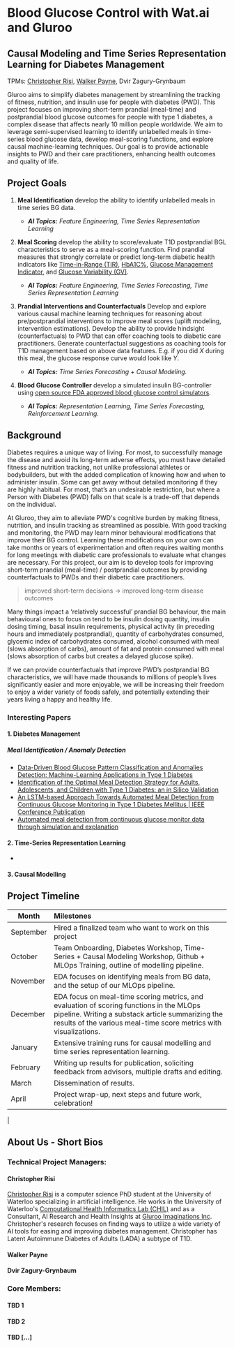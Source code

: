 # Blood Glucose Control with Wat.ai and Gluroo

## Causal Modeling and Time Series Representation Learning for Diabetes Management

TPMs: [Christopher Risi](https://github.com/RobotPsychologist), [Walker Payne](https://github.com/walkerpayne), Dvir Zagury-Grynbaum

Gluroo aims to simplify diabetes management by streamlining the tracking of fitness, nutrition, and insulin use for people with diabetes (PWD). This project focuses on improving short-term prandial (meal-time) and postprandial blood glucose outcomes for people with type 1 diabetes, a complex disease that affects nearly 10 million people worldwide. We aim to leverage semi-supervised learning to identify unlabelled meals in time-series blood glucose data, develop meal-scoring functions, and explore causal machine-learning techniques. Our goal is to provide actionable insights to PWD and their care practitioners, enhancing health outcomes and quality of life.

## Project Goals

1. **Meal Identification** develop the ability to identify unlabelled meals in time series BG data. 
    - ***AI Topics:*** *Feature Engineering, Time Series Representation Learning*

2. **Meal Scoring** develop the ability to score/evaluate T1D postprandial BGL characteristics to serve as a meal-scoring function. Find prandial measures that strongly correlate or predict long-term diabetic health indicators like [Time-in-Range (TIR)](https://jdrf.ca/resources/time-in-range/), [HbA1C%](https://www.breakthrought1d.org/news-and-updates/jdrf-report-how-hba1c-came-1976/), [Glucose Management Indicator](https://diabetesjournals.org/care/article/41/11/2275/36593/Glucose-Management-Indicator-GMI-A-New-Term-for), and [Glucose Variability (GV)](https://journals.lww.com/indjem/fulltext/2013/17040/glycemic_variability__clinical_implications.10.aspx). 
    - ***AI Topics:*** *Feature Engineering, Time Series Forecasting, Time Series Representation Learning*
3. **Prandial Interventions and Counterfactuals** Develop and explore various causal machine learning techniques for reasoning about pre/postprandial interventions to improve meal scores (uplift modeling, intervention estimations). Develop the ability to provide hindsight (counterfactuals) to PWD that can offer coaching tools to diabetic care practitioners.
Generate counterfactual suggestions as coaching tools for T1D management based on above data features. E.g. if you did $X$ during this meal, the glucose response curve would look like $Y$.
    - ***AI Topics:*** *Time Series Forecasting + Causal Modeling.*

4. **Blood Glucose Controller** develop a simulated insulin BG-controller using [open source FDA approved blood glucose control simulators](https://github.com/jxx123/simglucose). 
   -    ***AI Topics:*** *Representation Learning, Time Series Forecasting, Reinforcement Learning.*



## Background

Diabetes requires a unique way of living. For most, to successfully manage the disease and avoid its long-term adverse effects, you must have detailed fitness and nutrition tracking, not unlike professional athletes or bodybuilders, but with the added complication of knowing how and when to administer insulin. Some can get away without detailed monitoring if they are highly habitual. For most, that’s an undesirable restriction, but where a Person with Diabetes (PWD) falls on that scale is a trade-off that depends on the individual. 
	
At Gluroo, they aim to alleviate PWD's cognitive burden by making fitness, nutrition, and insulin tracking as streamlined as possible. With good tracking and monitoring, the PWD may learn minor behavioural modifications that improve their BG control. Learning these modifications on your own can take months or years of experimentation and often requires waiting months for long meetings with diabetic care professionals to evaluate what changes are necessary. For this project, our aim is to develop tools for improving short-term prandial (meal-time) / postprandial outcomes by providing counterfactuals to PWDs and their diabetic care practitioners. 

> improved short-term decisions -> improved long-term disease outcomes

Many things impact a ‘relatively successful’ prandial BG behaviour, the main behavioural ones to focus on tend to be insulin dosing quantity, insulin dosing timing, basal insulin requirements, physical activity (in preceding hours and immediately postprandial), quantity of carbohydrates consumed, glycemic index of carbohydrates consumed, alcohol consumed with meal (slows absorption of carbs), amount of fat and protein consumed with meal (slows absorption of carbs but creates a delayed glucose spike). 

If we can provide counterfactuals that improve PWD’s postprandial BG characteristics, we will have made thousands to millions of people’s lives significantly easier and more enjoyable, we will be increasing their freedom to enjoy a wider variety of foods safely, and potentially extending their years living a happy and healthy life.


### Interesting Papers

#### 1. Diabetes Management
##### Meal Identification / Anomaly Detection
- [Data-Driven Blood Glucose Pattern Classification and Anomalies Detection: Machine-Learning Applications in Type 1 Diabetes](https://pubmed.ncbi.nlm.nih.gov/31042157/)
- [Identification of the Optimal Meal Detection Strategy for Adults, Adolescents, and Children with Type 1 Diabetes: an in Silico Validation](https://ieeexplore.ieee.org/document/10197041)
- [An LSTM-based Approach Towards Automated Meal Detection from Continuous Glucose Monitoring in Type 1 Diabetes Mellitus | IEEE Conference Publication](https://ieeexplore.ieee.org/document/9635246)
- [Automated meal detection from continuous glucose monitor data through simulation and explanation](https://www.ncbi.nlm.nih.gov/pmc/articles/PMC6857509/)
#### 2. Time-Series Representation Learning
- 
#### 3. Causal Modelling


## Project Timeline

|Month | Milestones | 
| - | :- |
|September | Hired a finalized team who want to work on this project |
| October | Team Onboarding, Diabetes Workshop, Time-Series + Causal Modeling Workshop, Github + MLOps Training, outline of modelling pipeline. |
| November | EDA focuses on identifying meals from BG data, and the setup of our MLOps pipeline. |
| December | EDA focus on meal-time scoring metrics, and evaluation of scoring functions in the MLOps pipeline. Writing a substack article summarizing the results of the various meal-time score metrics with visualizations. |
| January | Extensive training runs for causal modelling and time series representation learning. |
| February | Writing up results for publication, soliciting feedback from advisors, multiple drafts and editing. |
| March | Dissemination of results. |
| April | Project wrap-up, next steps and future work, celebration!
|

 

 



 

 

 

 

 





## About Us - Short Bios

### Technical Project Managers:
#### Christopher Risi
[Christopher Risi](https://www.linkedin.com/in/christopherrisi/) is a computer science PhD student at the University of Waterloo specializing in artificial intelligence. He works in the University of Waterloo's [Computational Health Informatics Lab (CHIL)](https://chil.uwaterloo.ca/) and as a Consultant, AI Research and Health Insights at [Gluroo Imaginations Inc](https://gluroo.com/). Christopher's research focuses on finding ways to utilize a wide variety of AI tools for easing and improving diabetes management. Christopher has Latent Autoimmune Diabetes of Adults (LADA) a subtype of T1D.


#### Walker Payne

#### Dvir Zagury-Grynbaum

### Core Members:

#### TBD 1

#### TBD 2

#### TBD [...]